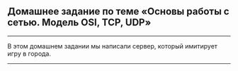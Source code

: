 ## Домашнее задание по теме «Основы работы с сетью. Модель OSI, TCP, UDP»
___

В этом домашнем задании мы написали сервер, который имитирует игру в города.
***